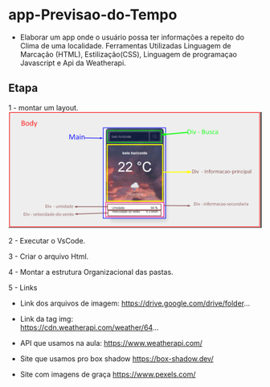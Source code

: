 # app-Previsao-do-Tempo
- Elaborar um app  onde o usuário possa ter  informações a repeito do Clima  de uma localidade.
Ferramentas Utilizadas Linguagem de Marcação (HTML), Estilização(CSS), Linguagem de programaçao Javascript e Api da Weatherapi.

## Etapa
1 - montar um layout.
![alt text](src/imagens/layout.png)

2 - Executar o VsCode. 

3 - Criar o arquivo Html. 

4 - Montar a estrutura Organizacional das pastas.

  
5 - Links
- Link dos arquivos de imagem:
https://drive.google.com/drive/folder...

- Link da tag img:   
https://cdn.weatherapi.com/weather/64...

- API que usamos na aula:
https://www.weatherapi.com/

- Site que usamos pro box shadow 
https://box-shadow.dev/

- Site com imagens de graça
https://www.pexels.com/

